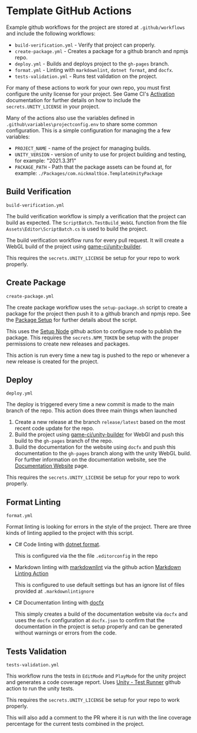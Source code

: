 # Template GitHub Actions

Example github workflows for the project are stored at `.github/workflows` and
include the following workflows:

* `build-verification.yml` - Verify that project can properly.
* `create-package.yml` - Creates a package for a github branch and npmjs repo.
* `deploy.yml` - Builds and deploys project to the `gh-pages` branch.
* `format.yml` - Linting with `markdownlint`, `dotnet format`, and `docfx`.
* `tests-validation.yml` - Runs test validation on the project.

For many of these actions to work for your own repo, you must first
configure the unity license for your project. See Game CI's
[Activation](https://game.ci/docs/github/activation) documentation for
further details on how to include the `secrets.UNITY_LICENSE` in your project.

Many of the actions also use the variables defined in
`.github\variables\projectconfig.env` to share some common configuration.
This is a simple configuration for managing the a few variables:

* `PROJECT_NAME` - name of the project for managing builds.
* `UNITY_VERSION` - version of unity to use for project building and
    testing, for example: "2021.3.3f1"
* `PACKAGE_PATH` - Path that the package assets can be found at, for
    example: `./Packages/com.nickmaltbie.TemplateUnityPackage`

## Build Verification

`build-verification.yml`

The build verification workflow is simply a verification that the project
can build as expected. The `ScriptBatch.TestBuild_WebGL` function from
the file `Assets\Editor\ScriptBatch.cs` is used to build the project.

The build verification workflow runs for every pull request. It will
create a WebGL build of the project using
[game-ci/unity-builder](https://github.com/marketplace/actions/unity-builder).

This requires the `secrets.UNITY_LICENSE` be setup for your repo
to work properly.

## Create Package

`create-package.yml`

The create package workflow uses the `setup-package.sh` script to create
a package for the project then push it to a github branch and npmjs repo.
See the [Package Setup](package_setup.md) for further details about the script.

This uses the [Setup Node](https://github.com/marketplace/actions/setup-node-js-environment)
github action to configure node to publish the package.
This requires the `secrets.NPM_TOKEN` be setup with the proper permissions
to create new releases and packages.

This action is run every time a new tag is pushed to the repo or whenever a
new release is created for the project.

## Deploy

`deploy.yml`

The deploy is triggered every time a new commit is made to
the main branch of the repo. This action does three main things when launched

1. Create a new release at the branch `release/latest` based on the most recent
    code update for the repo.
1. Build the project using [game-ci/unity-builder](https://github.com/marketplace/actions/unity-builder)
    for WebGl and push this build to the `gh-pages` branch of the repo.
1. Build the documentation for the website using `docfx` and push this
    documentation to the `gh-pages` branch along with the unity WebGL build.
    For further information on the documentation website, see the
    [Documentation Website](documentation_website.md) page.

This requires the `secrets.UNITY_LICENSE` be setup for your repo
to work properly.

## Format Linting

`format.yml`

Format linting is looking for errors in the style of the project.
There are three kinds of linting applied to the project
with this script.

* C# Code linting with [dotnet format](https://github.com/dotnet/format).

    This is configured via the the file `.editorconfig` in the repo

* Markdown linting with [markdownlint](https://github.com/DavidAnson/markdownlint)
    via the github action [Markdown Linting Action](https://github.com/marketplace/actions/markdown-linting-action)

    This is configured to use default settings but has an ignore list
    of files provided at `.markdownlintignore`

* C# Documentation linting with [docfx](https://dotnet.github.io/docfx/)

    This simply creates a build of the documentation website via `docfx` and
    uses the `docfx` configuration at `docfx.json` to confirm that the
    documentation in the project is setup properly and can be generated
    without warnings or errors from the code.

## Tests Validation

`tests-validation.yml`

This workflow runs the tests in `EditMode` and `PlayMode` for the unity
project and generates a code coverage report.
Uses [Unity - Test Runner](https://github.com/marketplace/actions/unity-test-runner)
github action to run the unity tests.

This requires the `secrets.UNITY_LICENSE` be setup for your repo
to work properly.

This will also add a comment to the PR where it is run with the
line coverage percentage for the current tests combined in the project.
